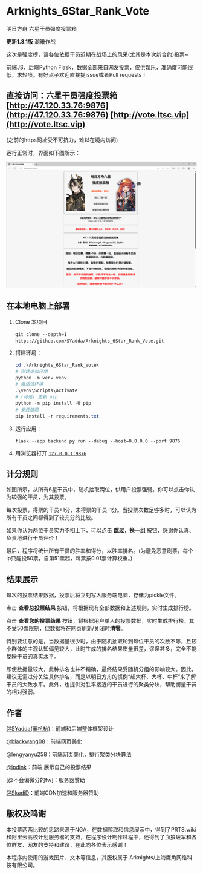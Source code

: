 # Arknights_6Star_Rank_Vote

明日方舟 六星干员强度投票箱

**更新1.3.1版** 潮曦作战

这次是强度榜，请各位依据干员近期在战场上的风采(尤其是本次新合约)投票~

前端JS，后端Python Flask，数据全部来自网友投票，仅供娱乐，准确度可能很低，求轻喷。有好点子欢迎直接提issue或者Pull requests！

## 直接访问：六星干员强度投票箱 [http://47.120.33.76:9876](http://47.120.33.76:9876) [http://vote.ltsc.vip](http://vote.ltsc.vip)

(之前的https网址受不可抗力，难以在境内访问)

运行正常时，界面如下图所示：

<img src="images\frontend.png" alt="frontend" width="1000px">

## 在本地电脑上部署

1. Clone 本项目

   `git clone --depth=1 https://github.com/SYadda/Arknights_6Star_Rank_Vote.git`

1. 搭建环境：

   ```powershell
   cd .\Arknights_6Star_Rank_Vote\
   # 创建虚拟环境
   python -m venv venv
   # 激活该环境
   .\venv\Scripts\activate
   # (可选) 更新 pip
   python -m pip install -U pip
   # 安装依赖
   pip install -r requirements.txt
   ```

1. 运行应用：

   `flask --app backend.py run --debug --host=0.0.0.0 --port 9876`

1. 用浏览器打开 [`127.0.0.1:9876`](http://127.0.0.1:9876)

## 计分规则

如图所示，从所有6星干员中，随机抽取两位，供用户投票强弱。你可以点击你认为较强的干员，为其投票。

每次投票，得票的干员+1分，未得票的干员-1分。当投票次数足够多时，可以认为所有干员之间都得到了较充分的比较。

如果你认为两位干员实力不相上下，可以点击 **跳过，换一组** 按钮，感谢你认真、负责地进行干员评价！

最后，程序将统计所有干员的胜率和得分，以胜率排名。(为避免恶意刷票，每个ip只能投50票，自第51票起，每票按0.01票计算权重。)

## 结果展示

每次的投票结果数据，投票后将立刻写入服务端电脑，存储为pickle文件。

点击 **查看总投票结果** 按钮，将根据现有全部数据和上述规则，实时生成排行榜。

点击 **查看您的投票结果** 按钮，将根据用户单人的投票数据，实时生成排行榜。其不受50票限制，但数据将在网页刷新/关闭时**清零**。

特别要注意的是，当数据量很少时，由于随机抽取轮到每位干员的次数不等，且较小群体的主观认知偏见较大，此时生成的排名结果质量很差，谬误甚多，完全不能反映干员的真实水平。

即使数据量较大，此种排名也并不精确，最终结果受随机分组的影响较大。因此，建议无需过分关注具体排名，而是以明日方舟的惯例“超大杯、大杯、中杯”来了解干员的大致水平。此外，也提供对胜率接近的干员进行的聚类分块，帮助衡量干员的相对强弱。

## 作者

[@SYadda(董杭杭)](https://github.com/SYadda)：前端和后端整体框架设计

[@blackwang08](https://github.com/blackwang08)：前端网页美化

[@lengyanyu258](https://github.com/lengyanyu258)：前端网页美化，排行聚类分块算法

[@lpdink](https://github.com/lpdink)：前端 展示自己的投票结果

[@不会偏微分的fw]：服务器赞助

[@SkadiD](https://github.com/SkadiD)：前端CDN加速和服务器赞助

## 版权及鸣谢

本投票两两比较的思路来源于NGA，在数据爬取和信息展示中，得到了PRTS.wiki和阿里云高校计划服务器的支持，在程序设计制作过程中，还得到了血狼破军和各位群友、网友的支持和建议，在此向各位表示感谢！

本程序内使用的游戏图片、文本等信息，其版权属于 Arknights/上海鹰角网络科技有限公司。
